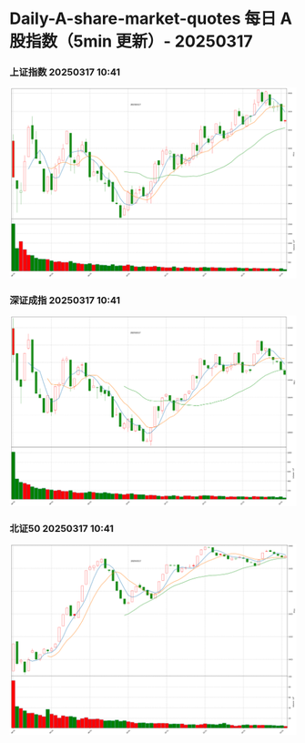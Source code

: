 
# Daily-A-share-market-quotes 每日 A 股指数（5min 更新）- 20250317

### 上证指数 20250317 10:41
![](./fig/2025/3/20250317-sh000001.png)

### 深证成指 20250317 10:41
![](./fig/2025/3/20250317-sz399001.png)

### 北证50 20250317 10:41
![](./fig/2025/3/20250317-bj899050.png)
